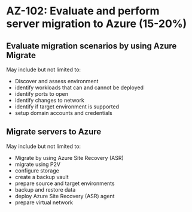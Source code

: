 # AZ-102: Evaluate and perform server migration to Azure (15-20%)
## Evaluate migration scenarios by using Azure Migrate
May include but not limited to:
* Discover and assess environment
* identify workloads that can and cannot be deployed
* identify ports to open
* identify changes to network
* identify if target environment is supported
* setup domain accounts and credentials

## Migrate servers to Azure
May include but not limited to:
* Migrate by using Azure Site Recovery (ASR)
* migrate using P2V
* configure storage
* create a backup vault
* prepare source and target environments
* backup and restore data
* deploy Azure Site Recovery (ASR) agent
* prepare virtual network